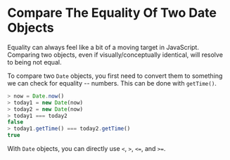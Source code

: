 # Compare The Equality Of Two Date Objects

Equality can always feel like a bit of a moving target in JavaScript. Comparing
two objects, even if visually/conceptually identical, will resolve to being not
equal.

To compare two `Date` objects, you first need to convert them to something we
can check for equality -- numbers. This can be done with `getTime()`.

```javascript
> now = Date.now()
> today1 = new Date(now)
> today2 = new Date(now)
> today1 === today2
false
> today1.getTime() === today2.getTime()
true
```

With `Date` objects, you can directly use `<`, `>`, `<=`, and `>=`.
